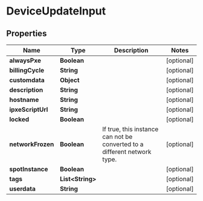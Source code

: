 

# DeviceUpdateInput


## Properties

| Name | Type | Description | Notes |
|------------ | ------------- | ------------- | -------------|
|**alwaysPxe** | **Boolean** |  |  [optional] |
|**billingCycle** | **String** |  |  [optional] |
|**customdata** | **Object** |  |  [optional] |
|**description** | **String** |  |  [optional] |
|**hostname** | **String** |  |  [optional] |
|**ipxeScriptUrl** | **String** |  |  [optional] |
|**locked** | **Boolean** |  |  [optional] |
|**networkFrozen** | **Boolean** | If true, this instance can not be converted to a different network type. |  [optional] |
|**spotInstance** | **Boolean** |  |  [optional] |
|**tags** | **List&lt;String&gt;** |  |  [optional] |
|**userdata** | **String** |  |  [optional] |



